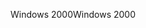 <span data-ttu-id="2a47a-101">Windows 2000</span><span class="sxs-lookup"><span data-stu-id="2a47a-101">Windows 2000</span></span>